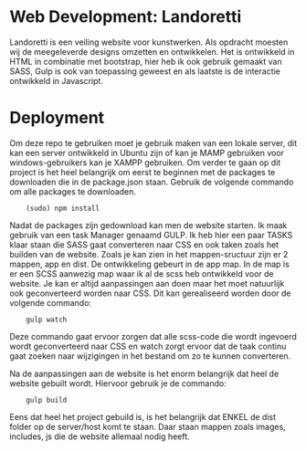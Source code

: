 # Web Development: Landoretti

Landoretti is een veiling website voor kunstwerken.
Als opdracht moesten wij de meegeleverde designs omzetten en ontwikkelen.
Het is ontwikkeld in HTML in combinatie met bootstrap, hier heb ik ook gebruik gemaakt van SASS, 
Gulp is ook van toepassing geweest en als laatste is de interactie ontwikkeld in Javascript.

# Deployment
Om deze repo te gebruiken moet je gebruik maken van een lokale server, dit kan een server ontwikkeld in Ubuntu zijn of kan je MAMP gebruiken voor windows-gebruikers kan je XAMPP gebruiken.
Om verder te gaan op dit project is het heel belangrijk om eerst te beginnen met de packages te downloaden die in de package.json staan. Gebruik de volgende commando om alle packages te downloaden.

        (sudo) npm install

Nadat de packages zijn gedownload kan men de website starten. 
Ik maak gebruik van een task Manager genaamd GULP. Ik heb hier een paar TASKS klaar staan die SASS gaat converteren naar CSS en ook taken zoals het builden van de website.
Zoals je kan zien in het mappen-sructuur zijn er 2 mappen, app en dist.
De ontwikkeling gebeurt in de app map. In de map is er een SCSS aanwezig map waar ik al de scss heb ontwikkeld voor de website. Je kan er altijd aanpassingen aan doen maar het moet natuurlijk ook geconverteerd worden naar CSS.
Dit kan gerealiseerd worden door de volgende commando:

        gulp watch

Deze commando gaat ervoor zorgen dat alle scss-code die wordt ingevoerd wordt geconverteerd naar CSS en watch zorgt ervoor dat de taak continu gaat zoeken naar wijzigingen in het bestand om zo te kunnen converteren.

Na de aanpassingen aan de website is het enorm belangrijk dat heel de website gebuilt wordt. Hiervoor gebruik je de commando:

        gulp build

Eens dat heel het project gebuild is, is het belangrijk dat ENKEL de dist folder op de server/host komt te staan. Daar staan mappen zoals images, includes, js die de website allemaal nodig heeft.